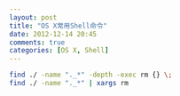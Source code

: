```yaml
---
layout: post
title: "OS X常用Shell命令"
date: 2012-12-14 20:45
comments: true
categories: [OS X, Shell]
---
```




``` sh 清理 
find ./ -name "._*" -depth -exec rm {} \;
find ./ -name "._*" | xargs rm 
```
